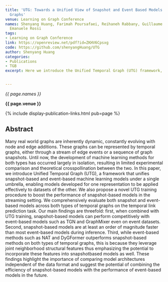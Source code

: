 ```yaml
---
title: 'UTG: Towards a Unified View of Snapshot and Event Based Models for Temporal
  Graphs'
venue: Learning on Graph Conference
names: Shenyang Huang, Farimah Poursafaei, Reihaneh Rabbany, Guillaume Rabusseau,
  Emanuele Rossi
tags:
- Learning on Graph Conference
link: https://openreview.net/pdf?id=ZKHV6Cpsxg
code: https://github.com/shenyangHuang/UTG
author: Shenyang Huang
categories: 
- Publications
- TGB
excerpt: Here we introduce the Unified Temporal Graph (UTG) framework, which integrates snapshot-based and event-based machine learning models for temporal graphs under a single framework. This unification allows models developed for one type of temporal graph representation to be effectively applied to the other, addressing the previous isolation in their development. The research comprehensively evaluates both snapshot and event-based models on temporal link prediction tasks, revealing that snapshot-based models, when combined with UTG training, can perform competitively with event-based models like TGN and GraphMixer, even on event datasets. This work promotes experimental comparison and theoretical cross-pollination between the two approaches, advancing the field of temporal graph learning


---
```


*{{ page.names }}*

**{{ page.venue }}**

{% include display-publication-links.html pub=page %}

## Abstract

Many real world graphs are inherently dynamic, constantly evolving with node and edge additions. These graphs can be represented by temporal graphs, either through a stream of edge events or a sequence of graph snapshots. Until now, the development of machine learning methods for both types has occurred largely in isolation, resulting in limited experimental comparison and theoretical crosspollination between the two. In this paper, we introduce Unified Temporal Graph (UTG), a framework that unifies snapshot-based and event-based machine learning models under a single umbrella, enabling models developed for one representation to be applied effectively to datasets of the other. We also propose a novel UTG training procedure to boost the performance of snapshot-based models in the streaming setting. We comprehensively evaluate both snapshot and event-based models across both types of temporal graphs on the temporal link prediction task. Our main findings are threefold: first, when combined with UTG training, snapshot-based models can perform competitively with event-based models such as TGN and GraphMixer even on event datasets. Second, snapshot-based models are at least an order of magnitude faster than most event-based models during inference. Third, while event-based methods such as NAT and DyGFormer outperforms snapshot-based methods on both types of temporal graphs, this is because they leverage joint neighborhood structural features thus emphasizing the potential to incorporate these features into snapshotbased models as well. These findings highlight the importance of comparing model architectures independent of the data format and suggest the potential of combining the efficiency of snapshot-based models with the performance of event-based models in the future.